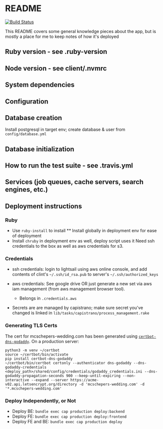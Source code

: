 # README

[![Build Status](https://travis-ci.com/tall-dan/wedding-website.svg?branch=master)](https://travis-ci.com/tall-dan/wedding-website)

This README covers some general knowledge pieces about the app, but is
mostly a place for me to keep notes of how it's deployed

## Ruby version - see .ruby-version

## Node version - see client/.nvmrc

## System dependencies

## Configuration

## Database creation
Install postgresql in target env; create database & user from
`config/database.yml`

## Database initialization

## How to run the test suite - see .travis.yml

## Services (job queues, cache servers, search engines, etc.)

## Deployment instructions
### Ruby
* Use `ruby-install` to install
** Install globally in deployment env for ease of deployment
* Install `chruby` in deployment env as well, deploy script uses it
Need ssh credentials to the box as well as aws credentials for s3.

### Credentials
* ssh credentials: login to lightsail using aws online console, and add
  contents of clint's `~/.ssh/id_rsa.pub` to server's
`~/.ssh/authorized_keys`

* aws credentials: See google drive OR just generate a new set via aws
  iam management (from aws management browser tool).
  * Belongs in `.credentials.aws`

* Secrets are are managed by capistrano; make sure secret you've
  changed is linked in `lib/tasks/capistrano/process_management.rake`

### Generating TLS Certs
The cert for mcschepers-wedding.com has been generated using
[`certbot-dns-godaddy`](https://github.com/miigotu/certbot-dns-godaddy).
On a production server:
```
python3 -m venv ~/certbot
source ~/certbot/bin/activate
pip install certbot-dns-godaddy
~/certbot/bin/certbot certonly --authenticator dns-godaddy --dns-godaddy-credentials <deploy_path>/shared/config/credentials/godaddy_credentials.ini --dns-godaddy-propagation-seconds 900 --keep-until-expiring --non-interactive --expand --server https://acme-v02.api.letsencrypt.org/directory -d 'mcschepers-wedding.com' -d '*.mcschepers-wedding.com'

```

### Deploy Independently, or Not

* Deploy BE: `bundle exec cap production deploy:backend`
* Deploy FE: `bundle exec cap production deploy:frontend`
* Deploy FE and BE: `bundle exec cap production deploy`
